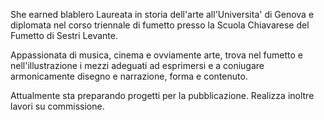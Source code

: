 She earned blablero
Laureata in storia dell'arte all'Universita' di Genova e diplomata nel corso triennale di fumetto presso la Scuola Chiavarese del Fumetto di Sestri Levante.

Appassionata di musica, cinema e ovviamente arte, trova nel fumetto e nell'illustrazione i mezzi adeguati ad esprimersi e a coniugare armonicamente disegno e narrazione, forma e contenuto.

Attualmente sta preparando progetti per la pubblicazione. Realizza inoltre lavori su commissione.

